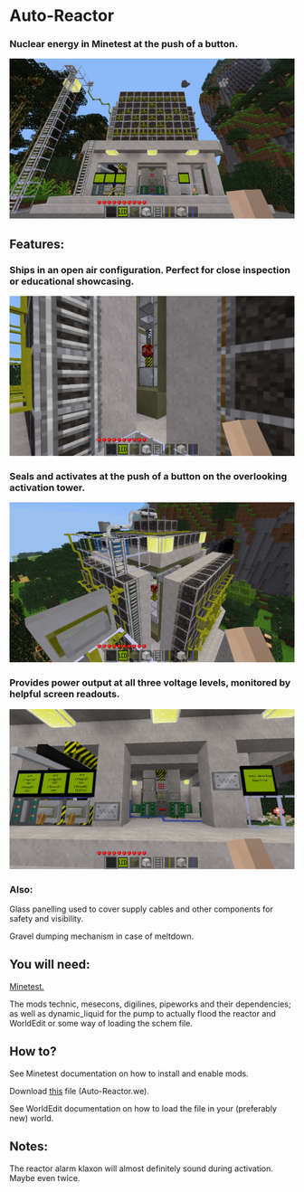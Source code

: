 # Auto-Reactor
### Nuclear energy in Minetest at the push of a button.
![Front](pics/front.png)
## Features:
  ### Ships in an open air configuration. Perfect for close inspection or educational showcasing.
  ![Core](pics/core.png)
  ### Seals and activates at the push of a button on the overlooking activation tower.
  ![Activation Tower](pics/activation_tower.png)
  ### Provides power output at all three voltage levels, monitored by helpful screen readouts.
  ![Screens](pics/screens.png)
  ### Also:
  
  Glass panelling used to cover supply cables and other components for safety and visibility.
  
  Gravel dumping mechanism in case of meltdown.
  
  
## You will need:
 [ Minetest.](https://minetest.net)
  
  The mods technic, mesecons, digilines, pipeworks and their dependencies; as well as dynamic_liquid for the pump to actually flood the reactor and WorldEdit or some way of loading the schem file.

## How to?
  See Minetest documentation on how to install and enable mods.
  
  Download [this](Auto-Reactor.we) file (Auto-Reactor.we).
  
  See WorldEdit documentation on how to load the file in your (preferably new) world.

## Notes:
  The reactor alarm klaxon will almost definitely sound during activation. Maybe even twice.

